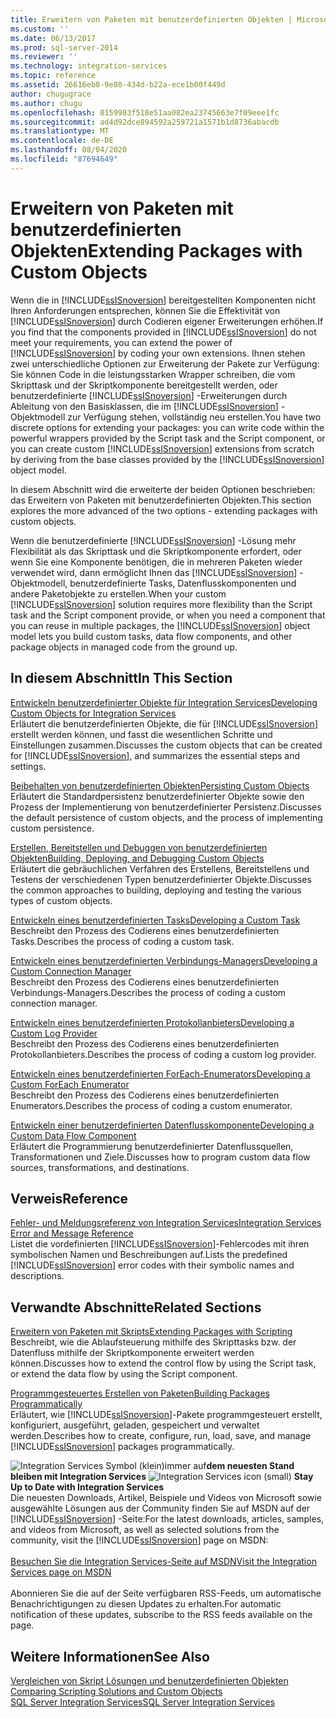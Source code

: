 ```yaml
---
title: Erweitern von Paketen mit benutzerdefinierten Objekten | Microsoft-Dokumentation
ms.custom: ''
ms.date: 06/13/2017
ms.prod: sql-server-2014
ms.reviewer: ''
ms.technology: integration-services
ms.topic: reference
ms.assetid: 26616eb8-9e80-434d-b22a-ece1b00f449d
author: chugugrace
ms.author: chugu
ms.openlocfilehash: 0159983f518e51aa082ea23745663e7f09eee1fc
ms.sourcegitcommit: ad4d92dce894592a259721a1571b1d8736abacdb
ms.translationtype: MT
ms.contentlocale: de-DE
ms.lasthandoff: 08/04/2020
ms.locfileid: "87694649"
---
```

# <a name="extending-packages-with-custom-objects"></a><span data-ttu-id="d21ba-102">Erweitern von Paketen mit benutzerdefinierten Objekten</span><span class="sxs-lookup"><span data-stu-id="d21ba-102">Extending Packages with Custom Objects</span></span>
  <span data-ttu-id="d21ba-103">Wenn die in [!INCLUDE[ssISnoversion](../../includes/ssisnoversion-md.md)] bereitgestellten Komponenten nicht Ihren Anforderungen entsprechen, können Sie die Effektivität von [!INCLUDE[ssISnoversion](../../includes/ssisnoversion-md.md)] durch Codieren eigener Erweiterungen erhöhen.</span><span class="sxs-lookup"><span data-stu-id="d21ba-103">If you find that the components provided in [!INCLUDE[ssISnoversion](../../includes/ssisnoversion-md.md)] do not meet your requirements, you can extend the power of [!INCLUDE[ssISnoversion](../../includes/ssisnoversion-md.md)] by coding your own extensions.</span></span> <span data-ttu-id="d21ba-104">Ihnen stehen zwei unterschiedliche Optionen zur Erweiterung der Pakete zur Verfügung: Sie können Code in die leistungsstarken Wrapper schreiben, die vom Skripttask und der Skriptkomponente bereitgestellt werden, oder benutzerdefinierte [!INCLUDE[ssISnoversion](../../includes/ssisnoversion-md.md)] -Erweiterungen durch Ableitung von den Basisklassen, die im [!INCLUDE[ssISnoversion](../../includes/ssisnoversion-md.md)] -Objektmodell zur Verfügung stehen, vollständig neu erstellen.</span><span class="sxs-lookup"><span data-stu-id="d21ba-104">You have two discrete options for extending your packages: you can write code within the powerful wrappers provided by the Script task and the Script component, or you can create custom [!INCLUDE[ssISnoversion](../../includes/ssisnoversion-md.md)] extensions from scratch by deriving from the base classes provided by the [!INCLUDE[ssISnoversion](../../includes/ssisnoversion-md.md)] object model.</span></span>  
  
 <span data-ttu-id="d21ba-105">In diesem Abschnitt wird die erweiterte der beiden Optionen beschrieben: das Erweitern von Paketen mit benutzerdefinierten Objekten.</span><span class="sxs-lookup"><span data-stu-id="d21ba-105">This section explores the more advanced of the two options - extending packages with custom objects.</span></span>  
  
 <span data-ttu-id="d21ba-106">Wenn die benutzerdefinierte [!INCLUDE[ssISnoversion](../../includes/ssisnoversion-md.md)] -Lösung mehr Flexibilität als das Skripttask und die Skriptkomponente erfordert, oder wenn Sie eine Komponente benötigen, die in mehreren Paketen wieder verwendet wird, dann ermöglicht Ihnen das [!INCLUDE[ssISnoversion](../../includes/ssisnoversion-md.md)] -Objektmodell, benutzerdefinierte Tasks, Datenflusskomponenten und andere Paketobjekte zu erstellen.</span><span class="sxs-lookup"><span data-stu-id="d21ba-106">When your custom [!INCLUDE[ssISnoversion](../../includes/ssisnoversion-md.md)] solution requires more flexibility than the Script task and the Script component provide, or when you need a component that you can reuse in multiple packages, the [!INCLUDE[ssISnoversion](../../includes/ssisnoversion-md.md)] object model lets you build custom tasks, data flow components, and other package objects in managed code from the ground up.</span></span>  
  
## <a name="in-this-section"></a><span data-ttu-id="d21ba-107">In diesem Abschnitt</span><span class="sxs-lookup"><span data-stu-id="d21ba-107">In This Section</span></span>  
 [<span data-ttu-id="d21ba-108">Entwickeln benutzerdefinierter Objekte für Integration Services</span><span class="sxs-lookup"><span data-stu-id="d21ba-108">Developing Custom Objects for Integration Services</span></span>](developing-custom-objects-for-integration-services.md)  
 <span data-ttu-id="d21ba-109">Erläutert die benutzerdefinierten Objekte, die für [!INCLUDE[ssISnoversion](../../includes/ssisnoversion-md.md)] erstellt werden können, und fasst die wesentlichen Schritte und Einstellungen zusammen.</span><span class="sxs-lookup"><span data-stu-id="d21ba-109">Discusses the custom objects that can be created for [!INCLUDE[ssISnoversion](../../includes/ssisnoversion-md.md)], and summarizes the essential steps and settings.</span></span>  
  
 [<span data-ttu-id="d21ba-110">Beibehalten von benutzerdefinierten Objekten</span><span class="sxs-lookup"><span data-stu-id="d21ba-110">Persisting Custom Objects</span></span>](persisting-custom-objects.md)  
 <span data-ttu-id="d21ba-111">Erläutert die Standardpersistenz benutzerdefinierter Objekte sowie den Prozess der Implementierung von benutzerdefinierter Persistenz.</span><span class="sxs-lookup"><span data-stu-id="d21ba-111">Discusses the default persistence of custom objects, and the process of implementing custom persistence.</span></span>  
  
 [<span data-ttu-id="d21ba-112">Erstellen, Bereitstellen und Debuggen von benutzerdefinierten Objekten</span><span class="sxs-lookup"><span data-stu-id="d21ba-112">Building, Deploying, and Debugging Custom Objects</span></span>](building-deploying-and-debugging-custom-objects.md)  
 <span data-ttu-id="d21ba-113">Erläutert die gebräuchlichen Verfahren des Erstellens, Bereitstellens und Testens der verschiedenen Typen benutzerdefinierter Objekte.</span><span class="sxs-lookup"><span data-stu-id="d21ba-113">Discusses the common approaches to building, deploying and testing the various types of custom objects.</span></span>  
  
 [<span data-ttu-id="d21ba-114">Entwickeln eines benutzerdefinierten Tasks</span><span class="sxs-lookup"><span data-stu-id="d21ba-114">Developing a Custom Task</span></span>](task/developing-a-custom-task.md)  
 <span data-ttu-id="d21ba-115">Beschreibt den Prozess des Codierens eines benutzerdefinierten Tasks.</span><span class="sxs-lookup"><span data-stu-id="d21ba-115">Describes the process of coding a custom task.</span></span>  
  
 [<span data-ttu-id="d21ba-116">Entwickeln eines benutzerdefinierten Verbindungs-Managers</span><span class="sxs-lookup"><span data-stu-id="d21ba-116">Developing a Custom Connection Manager</span></span>](connection-manager/developing-a-custom-connection-manager.md)  
 <span data-ttu-id="d21ba-117">Beschreibt den Prozess des Codierens eines benutzerdefinierten Verbindungs-Managers.</span><span class="sxs-lookup"><span data-stu-id="d21ba-117">Describes the process of coding a custom connection manager.</span></span>  
  
 [<span data-ttu-id="d21ba-118">Entwickeln eines benutzerdefinierten Protokollanbieters</span><span class="sxs-lookup"><span data-stu-id="d21ba-118">Developing a Custom Log Provider</span></span>](log-provider/developing-a-custom-log-provider.md)  
 <span data-ttu-id="d21ba-119">Beschreibt den Prozess des Codierens eines benutzerdefinierten Protokollanbieters.</span><span class="sxs-lookup"><span data-stu-id="d21ba-119">Describes the process of coding a custom log provider.</span></span>  
  
 [<span data-ttu-id="d21ba-120">Entwickeln eines benutzerdefinierten ForEach-Enumerators</span><span class="sxs-lookup"><span data-stu-id="d21ba-120">Developing a Custom ForEach Enumerator</span></span>](foreach-enumerator/developing-a-custom-foreach-enumerator.md)  
 <span data-ttu-id="d21ba-121">Beschreibt den Prozess des Codierens eines benutzerdefinierten Enumerators.</span><span class="sxs-lookup"><span data-stu-id="d21ba-121">Describes the process of coding a custom enumerator.</span></span>  
  
 [<span data-ttu-id="d21ba-122">Entwickeln einer benutzerdefinierten Datenflusskomponente</span><span class="sxs-lookup"><span data-stu-id="d21ba-122">Developing a Custom Data Flow Component</span></span>](data-flow/developing-a-custom-data-flow-component.md)  
 <span data-ttu-id="d21ba-123">Erläutert die Programmierung benutzerdefinierter Datenflussquellen, Transformationen und Ziele.</span><span class="sxs-lookup"><span data-stu-id="d21ba-123">Discusses how to program custom data flow sources, transformations, and destinations.</span></span>  
  
## <a name="reference"></a><span data-ttu-id="d21ba-124">Verweis</span><span class="sxs-lookup"><span data-stu-id="d21ba-124">Reference</span></span>  
 [<span data-ttu-id="d21ba-125">Fehler- und Meldungsreferenz von Integration Services</span><span class="sxs-lookup"><span data-stu-id="d21ba-125">Integration Services Error and Message Reference</span></span>](../integration-services-error-and-message-reference.md)  
 <span data-ttu-id="d21ba-126">Listet die vordefinierten [!INCLUDE[ssISnoversion](../../includes/ssisnoversion-md.md)]-Fehlercodes mit ihren symbolischen Namen und Beschreibungen auf.</span><span class="sxs-lookup"><span data-stu-id="d21ba-126">Lists the predefined [!INCLUDE[ssISnoversion](../../includes/ssisnoversion-md.md)] error codes with their symbolic names and descriptions.</span></span>  
  
## <a name="related-sections"></a><span data-ttu-id="d21ba-127">Verwandte Abschnitte</span><span class="sxs-lookup"><span data-stu-id="d21ba-127">Related Sections</span></span>  
 [<span data-ttu-id="d21ba-128">Erweitern von Paketen mit Skripts</span><span class="sxs-lookup"><span data-stu-id="d21ba-128">Extending Packages with Scripting</span></span>](../extending-packages-scripting/extending-packages-with-scripting.md)  
 <span data-ttu-id="d21ba-129">Beschreibt, wie die Ablaufsteuerung mithilfe des Skripttasks bzw. der Datenfluss mithilfe der Skriptkomponente erweitert werden können.</span><span class="sxs-lookup"><span data-stu-id="d21ba-129">Discusses how to extend the control flow by using the Script task, or extend the data flow by using the Script component.</span></span>  
  
 [<span data-ttu-id="d21ba-130">Programmgesteuertes Erstellen von Paketen</span><span class="sxs-lookup"><span data-stu-id="d21ba-130">Building Packages Programmatically</span></span>](../building-packages-programmatically/building-packages-programmatically.md)  
 <span data-ttu-id="d21ba-131">Erläutert, wie [!INCLUDE[ssISnoversion](../../includes/ssisnoversion-md.md)]-Pakete programmgesteuert erstellt, konfiguriert, ausgeführt, geladen, gespeichert und verwaltet werden.</span><span class="sxs-lookup"><span data-stu-id="d21ba-131">Describes how to create, configure, run, load, save, and manage [!INCLUDE[ssISnoversion](../../includes/ssisnoversion-md.md)] packages programmatically.</span></span>  
  
<span data-ttu-id="d21ba-132">![Integration Services Symbol (klein)](../media/dts-16.gif "Integration Services (kleines Symbol)")immer auf**dem neuesten Stand bleiben mit Integration Services**  </span><span class="sxs-lookup"><span data-stu-id="d21ba-132">![Integration Services icon (small)](../media/dts-16.gif "Integration Services icon (small)")  **Stay Up to Date with Integration Services**</span></span><br /> <span data-ttu-id="d21ba-133">Die neuesten Downloads, Artikel, Beispiele und Videos von Microsoft sowie ausgewählte Lösungen aus der Community finden Sie auf MSDN auf der [!INCLUDE[ssISnoversion](../../includes/ssisnoversion-md.md)] -Seite:</span><span class="sxs-lookup"><span data-stu-id="d21ba-133">For the latest downloads, articles, samples, and videos from Microsoft, as well as selected solutions from the community, visit the [!INCLUDE[ssISnoversion](../../includes/ssisnoversion-md.md)] page on MSDN:</span></span><br /><br /> [<span data-ttu-id="d21ba-134">Besuchen Sie die Integration Services-Seite auf MSDN</span><span class="sxs-lookup"><span data-stu-id="d21ba-134">Visit the Integration Services page on MSDN</span></span>](https://go.microsoft.com/fwlink/?LinkId=136655)<br /><br /> <span data-ttu-id="d21ba-135">Abonnieren Sie die auf der Seite verfügbaren RSS-Feeds, um automatische Benachrichtigungen zu diesen Updates zu erhalten.</span><span class="sxs-lookup"><span data-stu-id="d21ba-135">For automatic notification of these updates, subscribe to the RSS feeds available on the page.</span></span>  
  
## <a name="see-also"></a><span data-ttu-id="d21ba-136">Weitere Informationen</span><span class="sxs-lookup"><span data-stu-id="d21ba-136">See Also</span></span>  
 <span data-ttu-id="d21ba-137">[Vergleichen von Skript Lösungen und benutzerdefinierten Objekten](../extending-packages-scripting/comparing-scripting-solutions-and-custom-objects.md) </span><span class="sxs-lookup"><span data-stu-id="d21ba-137">[Comparing Scripting Solutions and Custom Objects](../extending-packages-scripting/comparing-scripting-solutions-and-custom-objects.md) </span></span>  
 [<span data-ttu-id="d21ba-138">SQL Server Integration Services</span><span class="sxs-lookup"><span data-stu-id="d21ba-138">SQL Server Integration Services</span></span>](../sql-server-integration-services.md)  
  
  
